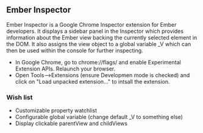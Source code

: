 ## Ember Inspector

Ember Inspector is a Google Chrome Inspector extension for Ember developers. It displays a sidebar panel in the Inspector
which provides information about the Ember view backing the currently selected element in the DOM.
It also assigns the view object to a global variable _V which can then be used within the console for further inspecting.

* In Google Chrome, go to chrome://flags/ and enable Experimental Extension APIs. Relaunch your browser.
* Open Tools-->Extensions (ensure Developmen mode is checked) and click on "Load unpacked extension..." to intsall the extension.

### Wish list
* Customizable property watchlist
* Configurable global variable (change default _V to something else)
* Display clickable parentView and childViews